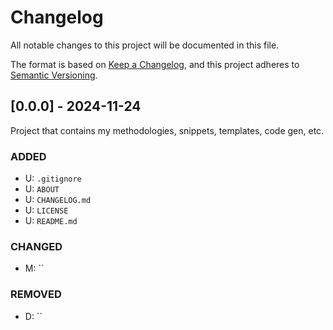 # Changelog
All notable changes to this project will be documented in this file.

The format is based on [Keep a Changelog](https://keepachangelog.com/),
and this project adheres to [Semantic Versioning](https://semver.org/).

## [0.0.0] - 2024-11-24
Project that contains my methodologies, snippets, templates, code gen, etc.
### ADDED
- U: `.gitignore`
- U: `ABOUT`
- U: `CHANGELOG.md`
- U: `LICENSE`
- U: `README.md`
### CHANGED
- M: ``
### REMOVED
- D: ``
